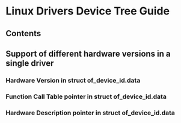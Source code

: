 # Linux Drivers Device Tree Guide
## Contents
## Support of different hardware versions in a single driver
### Hardware Version in struct of\_device\_id.data
### Function Call Table pointer in struct of\_device\_id.data
### Hardware Description pointer in struct of\_device\_id.data

